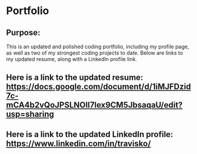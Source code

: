 # Portfolio

## Purpose: 
This is an updated and polished coding portfolio, including my profile page, as well as two of my strongest coding projects to date. Below are links to my updated resume, along with a LinkedIn profile link.

Here is a link to the updated resume:
https://docs.google.com/document/d/1iMJFDzid7c-mCA4b2vQoJPSLNOII7lex9CM5JbsaqaU/edit?usp=sharing 
---------


Here is a link to the updated LinkedIn profile:
https://www.linkedin.com/in/travisko/ 
---------


